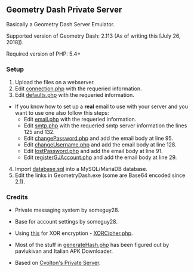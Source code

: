 ## Geometry Dash Private Server
Basically a Geometry Dash Server Emulator.

Supported version of Geometry Dash: 2.113 (As of writing this [July 26, 2018]).

Required version of PHP: 5.4+

### Setup
1) Upload the files on a webserver.
2) Edit [connection.php](config/connection.php) with the requeried information.
3) Edit [defaults.php](config/defaults.php) with the requeried information.
* If you know how to set up a **real** email to use with your server and you want to use one also follow this steps:
    * Edit [email.php](config/email.php) with the requeried information.
    * Edit [smtp.php](accounts/Mail/Mail/Mail/smtp.php) with the requeried smtp server information the lines 125 and 132.
    * Edit [changePassword.php](dashboard/account/changePassword.php) and add the email body at line 95.
    * Edit [changeUsername.php](dashboard/account/changeUsername.php) and add the email body at line 128.
    * Edit [lostPassword.php](dashboard/account/lostPassword.php) and add the email body at line 91.
    * Edit [registerGJAccount.php](accounts/registerGJAccount.php) and add the email body at line 29.
4) Import [database.sql](database.sql) into a MySQL/MariaDB database.
5) Edit the links in GeometryDash.exe (some are Base64 encoded since 2.1).

### Credits
* Private messaging system by someguy28.

* Base for account settings by someguy28.

* Using [this](https://github.com/sathoro/php-xor-cipher) for XOR encryption - [XORCipher.php](incl/lib/XORCipher.php).

* Most of the stuff in [generateHash.php](incl/lib/generateHash.php) has been figured out by pavlukivan and Italian APK Downloader.

* Based on [Cvolton's Private Server](https://github.com/Cvolton/GMDprivateServer).